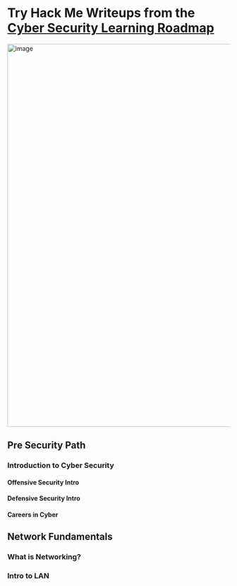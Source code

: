 # Try Hack Me Writeups from the [Cyber Security Learning Roadmap](https://tryhackme.com/hacktivities?tab=roadmap)

<img width="594" height="867" alt="image" src="https://github.com/user-attachments/assets/69dccceb-b2e2-460e-8de5-f917f54ae576" />

## Pre Security Path 

### Introduction to Cyber Security

#### Offensive Security Intro

#### Defensive Security Intro

#### Careers in Cyber

## Network Fundamentals

### What is Networking?

### Intro to LAN
